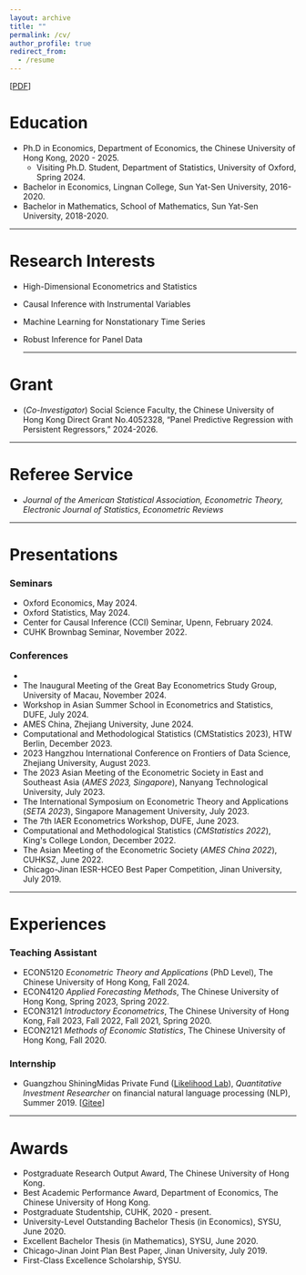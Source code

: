 ```yaml
---
layout: archive
title: ""
permalink: /cv/
author_profile: true
redirect_from:
  - /resume
---
```


[[PDF](http://ziweimei.github.io/cv_zwmei.pdf)]

# Education

* Ph.D in Economics, Department of Economics, the Chinese University of Hong Kong, 2020 - 2025.
  * Visiting Ph.D. Student, Department of Statistics, University of Oxford, Spring 2024.
* Bachelor in Economics, Lingnan College, Sun Yat-Sen University, 2016-2020. 
* Bachelor in Mathematics, School of Mathematics, Sun Yat-Sen University, 2018-2020. 


***



# Research Interests

* High-Dimensional Econometrics and Statistics

* Causal Inference with Instrumental Variables

* Machine Learning for Nonstationary Time Series

* Robust Inference for Panel Data

  ***


  

# Grant

- (*Co-Investigator*) Social Science Faculty, the Chinese University of Hong Kong Direct Grant No.4052328, “Panel Predictive Regression with Persistent Regressors,” 2024-2026. 

------



# Referee Service

* *Journal of the American Statistical Association, Econometric Theory, Electronic Journal of Statistics*, *Econometric Reviews*

***



# Presentations

### Seminars

* Oxford Economics, May 2024. 
* Oxford Statistics, May 2024. 
* Center for Causal Inference (CCI) Seminar, Upenn, February 2024. 
* CUHK Brownbag Seminar, November 2022.

### Conferences

* ​
* The Inaugural Meeting of the Great Bay Econometrics Study Group, University of Macau, November 2024.
* Workshop in Asian Summer School in Econometrics and Statistics, DUFE, July 2024.
* AMES China, Zhejiang University, June 2024. 
* Computational and Methodological Statistics (CMStatistics 2023), HTW Berlin, December 2023. 
* 2023 Hangzhou International Conference on Frontiers of Data Science, Zhejiang University, August 2023. 
* The 2023 Asian Meeting of the Econometric Society in East and Southeast Asia (*AMES 2023, Singapore*), Nanyang Technological University, July 2023. 
* The International Symposium on Econometric Theory and Applications (*SETA 2023*), Singapore Management University, July 2023. 
* The 7th IAER Econometrics Workshop, DUFE, June 2023.
* Computational and Methodological Statistics (*CMStatistics 2022*), King's College London, December 2022. 
* The Asian Meeting of the Econometric Society (*AMES China 2022*), CUHKSZ, June 2022. 
* Chicago-Jinan IESR-HCEO Best Paper Competition, Jinan University, July 2019.

***



# Experiences

### Teaching Assistant

* ECON5120 *Econometric Theory and Applications* (PhD Level), The Chinese University of Hong Kong, Fall 2024.
* ECON4120 *Applied Forecasting Methods*, The Chinese University of Hong Kong, Spring 2023, Spring 2022.
* ECON3121 *Introductory Econometrics*, The Chinese University of Hong Kong,
  Fall 2023, Fall 2022, Fall 2021, Spring 2020.
* ECON2121 *Methods of Economic Statistics*, The Chinese University of Hong Kong, Fall 2020.

### Internship

* Guangzhou ShiningMidas Private Fund ([Likelihood Lab](http://www.maxlikelihood.cn/)), *Quantitative Investment Researcher* on financial natural language processing (NLP), Summer 2019.  [[Gitee](https://gitee.com/likelihoodlab/NL)]

***



# Awards 

* Postgraduate Research Output Award, The Chinese University of Hong Kong. 
* Best Academic Performance Award, Department of Economics, The Chinese University of Hong Kong. 
* Postgraduate Studentship, CUHK, 2020 - present. 
* University-Level Outstanding Bachelor Thesis (in Economics), SYSU, June 2020. 
* Excellent Bachelor Thesis (in Mathematics), SYSU, June 2020.
* Chicago-Jinan Joint Plan Best Paper, Jinan University, July 2019. 
* First-Class Excellence Scholarship, SYSU. 


  

